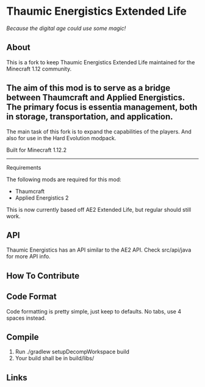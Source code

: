 # Thaumic Energistics Extended Life
*Because the digital age could use some magic!*


About
---
This is a fork to keep Thaumic Energistics Extended Life maintained for the Minecraft 1.12 community.

The aim of this mod is to serve as a bridge between Thaumcraft and Applied Energistics. The primary focus is essentia management, both in storage, transportation, and application.
---
The main task of this fork is to expand the capabilities of the players. And also for use in the Hard Evolution modpack.


Built for Minecraft 1.12.2

---

Requirements

The following mods are required for this mod:
- Thaumcraft
- Applied Energistics 2

This is now currently based off AE2 Extended Life, but regular should still work.

API
---

Thaumic Energistics has an API similar to the AE2 API. Check src/api/java for more API info.

How To Contribute
---

## Code Format
Code formatting is pretty simple, just keep to defaults. No tabs, use 4 spaces instead.

## Compile

1. Run ./gradlew setupDecompWorkspace build
2. Your build shall be in build/libs/

## Links

[1.12 Community Discord]: https://discord.gg/vWxSmFJSbC
[Curseforge]: https://legacy.curseforge.com/minecraft/mc-mods/thaumic-energistics-extended-life-fork/screenshots
